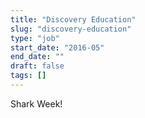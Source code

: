 ```yaml
---
title: "Discovery Education"
slug: "discovery-education"
type: "job"
start_date: "2016-05"
end_date: ""
draft: false
tags: []
---
```

Shark Week!